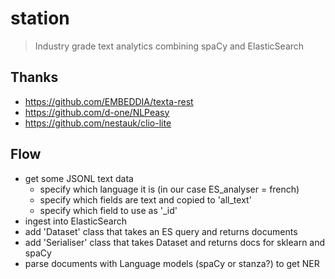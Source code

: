 # station

> Industry grade text analytics combining spaCy and ElasticSearch

## Thanks

- https://github.com/EMBEDDIA/texta-rest
- https://github.com/d-one/NLPeasy
- https://github.com/nestauk/clio-lite

## Flow

- get some JSONL text data
  - specify which language it is (in our case ES_analyser = french)
  - specify which fields are text and copied to 'all_text'
  - specify which field to use as '_id'
- ingest into ElasticSearch
- add 'Dataset' class that takes an ES query and returns documents
- add 'Serialiser' class that takes Dataset and returns docs for sklearn and spaCy
- parse documents with Language models (spaCy or stanza?) to get NER
